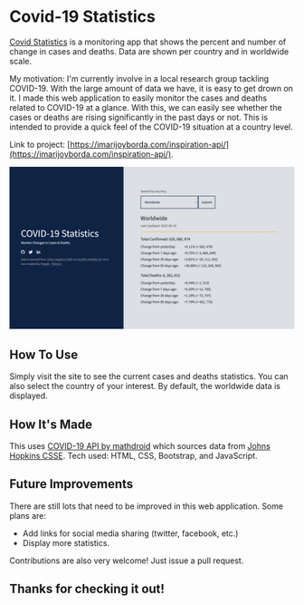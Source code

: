 # Covid-19 Statistics

[Covid Statistics](https://imarijoyborda.com/inspiration-api/) is a monitoring app that shows the percent and number of change in cases and deaths. Data are shown per country and in worldwide scale.  

My motivation: I'm currently involve in a local research group tackling COVID-19. With the large amount of data we have, it is easy to get drown on it. I made this web application to easily monitor the cases and deaths related to COVID-19 at a glance. With this, we can easily see whether the cases or deaths are rising significantly in the past days or not. This is intended to provide a quick feel of the COVID-19 situation at a country level.  

Link to project: [https://imarijoyborda.com/inspiration-api/](https://imarijoyborda.com/inspiration-api/). 

![Screenshot of Site - 1](screenshot.png)

## How To Use
Simply visit the site to see the current cases and deaths statistics. You can also select the country of your interest. By default, the worldwide data is displayed. 

## How It's Made
This uses [COVID-19 API by mathdroid](https://github.com/mathdroid/covid-19-api) which sources data from [Johns Hopkins CSSE](https://github.com/CSSEGISandData/COVID-19). Tech used: HTML, CSS, Bootstrap, and JavaScript.

## Future Improvements
There are still lots that need to be improved in this web application. Some plans are:
* Add links for social media sharing (twitter, facebook, etc.)
* Display more statistics.

Contributions are also very welcome! Just issue a pull request.

## Thanks for checking it out!
